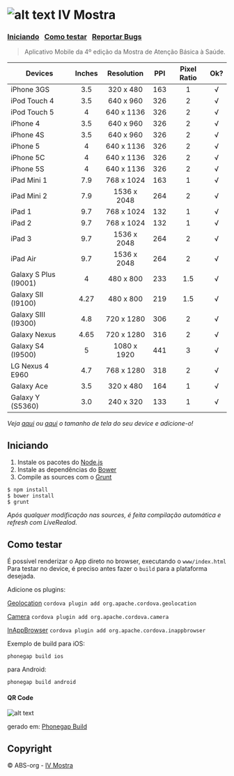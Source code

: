 ![alt text](https://raw.github.com/danielfeelfine/ivmostra-app/master/icon.png "IV Mostra") IV Mostra
============
### [Iniciando](#iniciando)  &nbsp; [Como testar](#como-testar)  &nbsp; [Reportar Bugs](https://github.com/ABS-org/ivmostra-app/search?q=&type=Issues)

> Aplicativo Mobile da 4º edição da Mostra de Atenção Básica à Saúde.


| **Devices**            | **Inches**    | **Resolution**  | **PPI** | **Pixel Ratio** | **Ok?** |
| ---------------------- |:-------------:|:---------------:|:-------:|:---------------:|:-------:|
| iPhone 3GS             | 3.5           | 320 x 480       | 163     | 1               |√        |
| iPod Touch 4           | 3.5           | 640 x 960       | 326     | 2               |√        |
| iPod Touch 5           | 4             | 640 x 1136      | 326     | 2               |√        |
| iPhone 4               | 3.5           | 640 x 960       | 326     | 2               |√        |
| iPhone 4S              | 3.5           | 640 x 960       | 326     | 2               |√        |
| iPhone 5               | 4             | 640 x 1136      | 326     | 2               |√        |
| iPhone 5C              | 4             | 640 x 1136      | 326     | 2               |√        |
| iPhone 5S              | 4             | 640 x 1136      | 326     | 2               |√        |
| iPad Mini 1            | 7.9           | 768 x 1024      | 163     | 1               |√        |
| iPad Mini 2            | 7.9           | 1536 x 2048     | 264     | 2               |√        |
| iPad 1                 | 9.7           | 768 x 1024      | 132     | 1               |√        |
| iPad 2                 | 9.7           | 768 x 1024      | 132     | 1               |√        |
| iPad 3                 | 9.7           | 1536 x 2048     | 264     | 2               |√        |
| iPad Air               | 9.7           | 1536 x 2048     | 264     | 2               |√        |
| Galaxy S Plus (I9001)  | 4             | 480 x 800       | 233     | 1.5             |√        |
| Galaxy SII (I9100)     | 4.27          | 480 x 800       | 219     | 1.5             |√        |
| Galaxy SIII (I9300)    | 4.8           | 720 x 1280      | 306     | 2               |√        |
| Galaxy Nexus           | 4.65          | 720 x 1280      | 316     | 2               |√        |
| Galaxy S4 (I9500)      | 5             | 1080 x 1920     | 441     | 3               |√        |
| LG Nexus 4 E960        | 4.7           | 768 x 1280      | 318     | 2               |√        |
| Galaxy Ace             | 3.5           | 320 x 480       | 164     | 1               |√        |
| Galaxy Y (S5360)       | 3.0           | 240 x 320       | 133     | 1               |√        |

*Veja [aqui](http://mobile.smashingmagazine.com/2013/03/21/responsive-web-design-with-physical-units/) ou [aqui](http://en.wikipedia.org/wiki/List_of_displays_by_pixel_density) o tamanho de tela do seu device e adicione-o!*


## Iniciando

1. Instale os pacotes do [Node.js](http://nodejs.org/)
2. Instale as dependências do [Bower](http://bower.io/)
3. Compile as sources com o [Grunt](http://gruntjs.com/)

```
$ npm install
$ bower install
$ grunt
```

*Após qualquer modificação nas sources, é feita compilação automática e refresh com LiveRealod.*


## Como testar

É possível renderizar o App direto no browser, executando o ```www/index.html```
Para testar no device, é preciso antes fazer o ```build``` para a plataforma desejada.


Adicione os plugins:

[Geolocation](https://cordova.apache.org/docs/en/3.0.0/cordova_geolocation_geolocation.md.html)
```cordova plugin add org.apache.cordova.geolocation```

[Camera](https://cordova.apache.org/docs/en/3.0.0/cordova_camera_camera.md.html)
```cordova plugin add org.apache.cordova.camera```

[InAppBrowser](http://cordova.apache.org/docs/en/3.0.0/cordova_inappbrowser_inappbrowser.md.html)
```cordova plugin add org.apache.cordova.inappbrowser```

Exemplo de build para iOS:

```phonegap build ios```

para Android:

```phonegap build android```

#### QR Code
![alt text](https://raw.github.com/danielfeelfine/ivmostra-app/master/QRCode.png "QR Code")

gerado em: [Phonegap Build](https://build.phonegap.com/apps/765810/builds)

## Copyright

© ABS-org - [IV Mostra](http://www.mostrasaude.net/)
